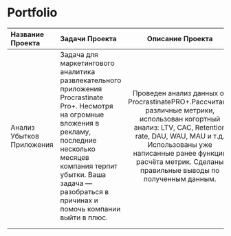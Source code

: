 # Portfolio

| Название Проекта           | Задачи Проекта                                                                                                                                                                                                                                        | Описание Проекта                                                                                                                                                                                                                                                  | Навыки И Инструменты                                                                 |
|:--------------------------|:-----------------------------------------------------------------------------------------------------------------------------------------------------------------------------------------------------------------------------------------------------|:-----------------------------------------------------------------------------------------------------------------------------------------------------------------------------------------------------------------------------------------------------------------:|------------------------------------------------------------------------------------|
| Анализ Убытков Приложения  | Задача для маркетингового аналитика развлекательного приложения Procrastinate Pro+. Несмотря на огромные вложения в рекламу, последние несколько месяцев компания терпит убытки. Ваша задача — разобраться в причинах и помочь компании выйти в плюс. | Проведен анализ данных от ProcrastinatePRO+.Рассчитаны различные метрики, использован когортный анализ: LTV, CAC, Retention rate, DAU, WAU, MAU и т.д. Использованы уже написанные ранее функции расчёта метрик. Сделаны правильные выводы по полученным данным. | Matplotlib,Pandas,Python,Seaborn,когортный анализ,продуктовые метрики,юнит-экономика |
|                            |                                                                                                                                                                                                                                                       |                                                                                                                                                                                                                                                                   |                                                                                      |
|                            |                                                                                                                                                                                                                                                       |                                                                                                                                                                                                                                                                   |                                                                                      |
